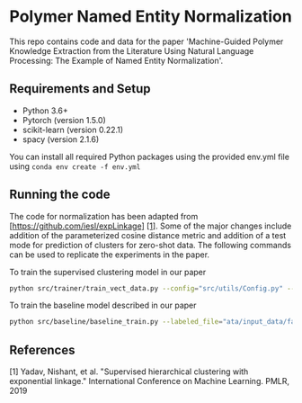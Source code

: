 # Polymer Named Entity Normalization

This repo contains code and data for the paper 'Machine-Guided Polymer Knowledge Extraction from the Literature Using Natural Language Processing: The Example of Named Entity Normalization'.

## Requirements and Setup

- Python 3.6+
- Pytorch (version 1.5.0)
- scikit-learn (version 0.22.1)
- spacy (version 2.1.6)

You can install all required Python packages using the provided env.yml file using `conda env create -f env.yml`

## Running the code

The code for normalization has been adapted from [https://github.com/iesl/expLinkage] [[1]](http://proceedings.mlr.press/v97/yadav19a.html). Some of the major changes include addition of the parameterized cosine distance metric and addition of a test mode for prediction of clusters for zero-shot data. The following commands can be used to replicate the experiments in the paper.

To train the supervised clustering model in our paper
```bash
python src/trainer/train_vect_data.py --config="src/utils/Config.py" --mode="train" --resultDir="/path/to/output_dir" --clusterFile="data/input_data/fastText/labeled_polymer_clusters.tsv"
```

To train the baseline model described in our paper
```bash
python src/baseline/baseline_train.py --labeled_file="ata/input_data/fastText/labeled_polymer_clusters_with_name.tsv" --use_labels=True --output_dir="path/to/output_dir"
```

## References

[1] Yadav, Nishant, et al. "Supervised hierarchical clustering with exponential linkage." International Conference on Machine Learning. PMLR, 2019
